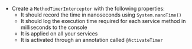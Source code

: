 - Create a `MethodTimerInterceptor` with the following properties:
  - It should record the time in nanoseconds using `System.nanoTime()`
  - It should log the execution time required for each service method in milliseconds to the console
  - It is applied on all your services
  - It is activated through an annotation called `@ActivateTimer`